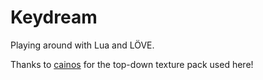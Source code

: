 # Keydream

Playing around with Lua and LÖVE.

Thanks to [cainos](https://cainos.itch.io/) for the top-down texture pack used here!
